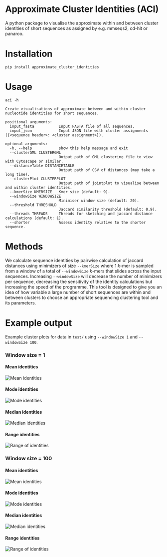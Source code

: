 # Approximate Cluster Identities (ACI)

A python package to visualise the approximate within and between cluster identities of short sequences as assigned by e.g. mmseqs2, cd-hit or panaroo.

# Installation
```
pip install approximate_cluster_identities
```

# Usage

```
aci -h

Create visualisations of approximate between and within cluster nucleotide identities for short sequences.

positional arguments:
  input_fasta           Input FASTA file of all sequences.
  input_json            Input JSON file with cluster assignments ({<sequence header>: <cluster assignment>}).

optional arguments:
  -h, --help            show this help message and exit
  --clusterGML CLUSTERGML
                        Output path of GML clustering file to view with Cytoscape or similar.
  --distanceTable DISTANCETABLE
                        Output path of CSV of distances (may take a long time).
  --clusterPlot CLUSTERPLOT
                        Output path of jointplot to visualise between and within cluster identities.
  --kmerSize KMERSIZE   Kmer size (default: 9).
  --windowSize WINDOWSIZE
                        Minimiser window size (default: 20).
  --threshold THRESHOLD
                        Jaccard similarity threshold (default: 0.9).
  --threads THREADS     Threads for sketching and jaccard distance calculations (default: 1).
  --shorter             Assess identity relative to the shorter sequence.
```

# Methods

We calculate sequence identities by pairwise calculation of jaccard distances using minimizers of size ```--kmerSize``` where 1 *k*-mer is sampled from a window of a total of ```--windowSize``` *k*-mers that slides across the input sequences. Increasing ```--windowSize``` will decrease the number of minimizers per sequence, decreasing the sensitivity of the identity calculations but increasing the speed of the programme. This tool is designed to give you an idea of how variable a large number of short sequences are within and between clusters to choose an appropriate sequencing clustering tool and its parameters.

# Example output

Example cluster plots for data in ```test/``` using ```--windowSize 1``` and ```--windowSize 100```.

### Window size = 1

#### Mean identities
![Mean identities](images/cluster_distances_window_1.mean.png)
#### Mode identities
![Mode identities](images/cluster_distances_window_1.mode.png)
#### Median identities
![Median identities](images/cluster_distances_window_1.median.png)
#### Range identities
![Range of identities](images/cluster_distances_window_1.range.png)

### Window size = 100

#### Mean identities
![Mean identities](images/cluster_distances_window_100.mean.png)
#### Mode identities
![Mode identities](images/cluster_distances_window_100.mode.png)
#### Median identities
![Median identities](images/cluster_distances_window_100.median.png)
#### Range identities
![Range of identities](images/cluster_distances_window_100.range.png)

